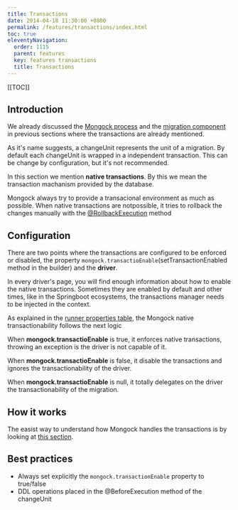 ```yaml
---
title: Transactions 
date: 2014-04-18 11:30:00 +0800 
permalink: /features/transactions/index.html
toc: true
eleventyNavigation:
  order: 1115 
  parent: features
  key: features transactions 
  title: Transactions
---
```


<!--1. [Introduction](#introduction)
2. [Configuration](#configuration)
3. [How it works](#how-it-works)-->

[[TOC]]
## Introduction 

We already discussed the [Mongock process](/technical-overview#mongock-process) and the [migration component](/migration) in previous sections where the transactions are already mentioned. 

As it's name suggests, a changeUnit represents the unit of a migration. By default each changeUnit is wrapped in a independent transaction. This can be change by configuration, but it's not recommended.

<div class="tip">
<p>In this section we mention <b>native transactions</b>. By this we mean the transaction machanism provided by the database.</p>
<p>Mongock always try to provide a transacional environment as much as possible. When native transactions are notpossible, it tries to rollback the changes manually with the <a href="/migration#implementation">@RollbackExecution</a> method</p>
</div>

## Configuration

There are two points where the transactions are configured to be enforced or disabled, the property `mongock.transactioEnable`(setTransactionEnabled method in the builder) and the **driver**.

In every driver's page, you will find enough information about how to enable the native transactions. Sometimes they are enabled by default and other times, like in the Springboot ecosystems, the transactions manager needs to be injected in the context.


As explained in the [runner properties table](/runner#Configuration), the Mongock native transactionability follows the next logic

<div class="success">
<p >When <b>mongock.transactioEnable</b> is true, it enforces native transactions, throwing an exception is the driver is not capable of it.</p>
<p >When <b>mongock.transactioEnable</b> is false, it disable the transactions and ignores the transactionability of the driver.</p>
<p >When <b>mongock.transactioEnable</b> is null, it totally delegates on the driver the transactionability of the migration.</p>
</div>
 

## How it works

The easist way to understand how Mongock handles the transactions is by looking at [this section](/technical-overview#process-steps).


## Best practices

- Always set explicitly the `mongock.transactionEnable` property to true/false
- DDL operations placed in the @BeforeExecution method of the changeUnit